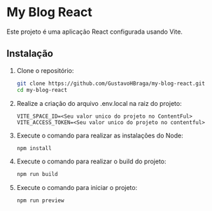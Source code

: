 # My Blog React

Este projeto é uma aplicação React configurada usando Vite.

## Instalação

1. Clone o repositório:
   ```sh
   git clone https://github.com/GustavoHBraga/my-blog-react.git
   cd my-blog-react
   ```

2. Realize a criação do arquivo .env.local na raiz do projeto:
   ```env
   VITE_SPACE_ID=<Seu valor unico do projeto no ContentFul>
   VITE_ACCESS_TOKEN=<Seu valor unico do projeto no contentful>
   ```

3. Execute o comando para realizar as instalações do Node:
   ```sh
   npm install
   ```

4. Execute o comando para realizar o build do projeto:
   ```sh
   npm run build
   ```

5. Execute o comando para iniciar o projeto:
   ```sh
   npm run preview
   ```
 
